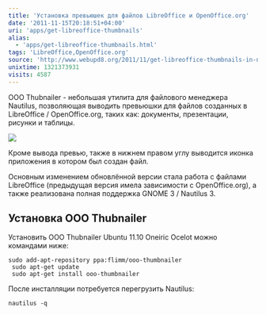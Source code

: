```yaml
---
title: 'Установка превьюшек для файлов LibreOffice и OpenOffice.org'
date: '2011-11-15T20:18:51+04:00'
uri: 'apps/get-libreoffice-thumbnails'
alias: 
  - 'apps/get-libreoffice-thumbnails.html'
tags: 'LibreOffice,OpenOffice.org'
source: 'http://www.webupd8.org/2011/11/get-libreoffice-thumbnails-in-nautilus.html'
unixtime: 1321373931
visits: 4587
---
```

OOO Thubnailer - небольшая утилита для файлового менеджера Nautilus, позволяющая выводить превьюшки для файлов созданных в LibreOffice / OpenOffice.org, таких как: документы, презентации, рисунки и таблицы.

[![](img/2011/11/15/20-00/ooo-thubnailer-6347166565-o.jpg)](img/2011/11/15/20-00/ooo-thubnailer-6347166565-o.jpg)

Кроме вывода превью, также в нижнем правом углу выводится иконка приложения в котором был создан файл.

Основным изменением обновлённой версии стала работа с файлами LibreOffice (предыдущая версия имела зависимости с OpenOffice.org), а также реализована полная поддержка GNOME 3 / Nautilus 3.

## Установка OOO Thubnailer

Установить OOO Thubnailer Ubuntu 11.10 Oneiric Ocelot можно командами ниже:

```
sudo add-apt-repository ppa:flimm/ooo-thumbnailer
 sudo apt-get update
 sudo apt-get install ooo-thumbnailer
```

После инсталляции потребуется перегрузить Nautilus:

```
nautilus -q
```
